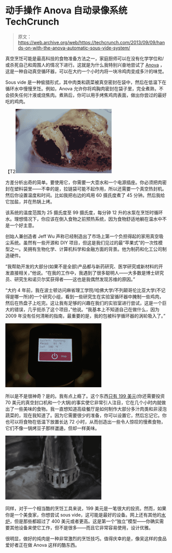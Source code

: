# 动手操作 Anova 自动录像系统 TechCrunch

> 原文：<https://web.archive.org/web/https://techcrunch.com/2013/09/09/hands-on-with-the-anova-automatic-sous-vide-system/>

真空烹饪可能是最高科技的食物准备方法之一，家庭厨师可以在没有化学学位和/或杀死自己和周围人的情况下进行。这就是为什么我特别兴奋地尝试了 [Anova](https://web.archive.org/web/20221006002005/http://www.sousvides.com/) ，这是一种自动真空循环器，可以在大约一个小时内将一块冷鸡肉变成多汁的味觉。

Sous vide 是一种偷猎形式，其中肉类和蔬菜被真空密封在袋中，然后在低温下在循环水中慢慢烹饪。例如，Anova 允许你将鸡胸肉密封在袋子里，完全煮熟，不会损失任何汁液或烧焦肉。煮熟后，你可以用手烤焦鸡肉表面，做出你尝过的最好吃的鸡肉。

【T2![IMG_2210](img/e8f1284e1f043313a36182272e6f0682.png)

方差分析出奇的简单。要使用它，你需要一大壶水和一个电源插座。你必须把肉密封在塑料袋里——不幸的是，拉链袋可能不起作用，所以还需要一个真空热封机。然后你设置温度和时间。比如我把右边的鸡用 60 摄氏度煮了 45 分钟。然后我给它加盐，并在热锅上烤。

该系统的温度范围为 25 摄氏度至 99 摄氏度，每分钟 12 升的水泵在烹饪时循环水。理想情况下，你应该在倒入食物之前预热系统，因为食物舒适地躺在温水中不是一个好主意。

创始人兼创造者 Jeff Wu 声称已经制造出了市场上第一个负担得起的家用真空吸尘系统。虽然有一些开源和 DIY 项目，但这是我们见过的最“苹果式”的一次性模型之一。吴拥有生物化学、计算机科学和金融方面的背景。他为制药和化工公司制造硬件。

“我帮助开发的大部分(如果不是全部)产品都与新药研究、医学研究或新材料的开发直接相关，”他说。“在我的工作中，我遇到了很多聪明人——大多数是博士研究员、研究生和诺贝尔奖获得者——这也是我偶然发现苏维的原因。”

“大约 4 年前，我在波士顿访问麻省理工学院/哈佛大学/不列颠哥伦比亚大学(不记得是哪一所)的一个研究小组，看到一些研究生在实验室循环器中腌制一些鸡肉，然后在热盘子上吃完。这让我有足够的兴趣在我们的实验室进行尝试，这是一个巨大的错误，几乎扼杀了这个项目，”他说。“我基本上不知道自己在做什么，因为 2009 年没有任何清晰的指南，最重要的是，我的包被科学循环器的涡轮吸入了。”

[![IMG_2205](img/c0097d701041c7976ef674a6da021231.png)](https://web.archive.org/web/20221006002005/https://beta.techcrunch.com/wp-content/uploads/2013/09/img_2205.jpg)

所以是不是很神奇？是的。我有点上瘾了。这个东西[只有 199 美元](https://web.archive.org/web/20221006002005/http://www.sousvides.com/)(你还需要投资 70 美元的真空封口机和一个大锅)的事实使它非常引人注目，它在几个小时内就做出了一些美味的食物。我一直想知道高级餐厅是如何制作大部分多汁肉类和非浸泡蔬菜的，现在我知道了。因为它需要很少的准备，你可以设置它，然后忘记它。你也可以将食物在低温下放置长达 72 小时，从而创造出一些令人惊叹的慢煮食物，它们不像一锅烤豆子那样邋遢，但却一样美味。

[![IMG_2197](img/f858f35affafbfbbdaec6aaca9b923d5.png)](https://web.archive.org/web/20221006002005/https://beta.techcrunch.com/wp-content/uploads/2013/09/img_2197.jpg)

同样，对于一个相当酷的烹饪工具来说，199 美元是一笔很大的投资。然而，如果你是一个美食家，你想尝试 sous vide，这可能是最好的设备。网上还有其他的[水炉](https://web.archive.org/web/20221006002005/http://www.amazon.com/Sous-Vide-SVK-00001-Supreme-Water/dp/B003AYZIB4)，但是那些都超过了 400 美元或者更高。这是第一个“独立”模型——你确实需要其他设备来使它工作，但不是很多——而且它非常容易使用，设计优雅。

很明显，做好的炖肉是一种非常激烈的烹饪技巧。值得庆幸的是，像吴这样的食品爱好者正在做 Anova 这样的酷东西。